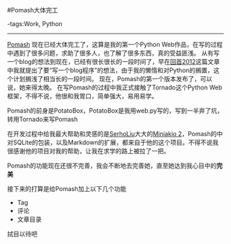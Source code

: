 #Pomash大体完工

-tags:Work, Python

----

[Pomash](https://github.com/JmPotato/Pomash) 现在已经大体完工了，这算是我的第一个Python Web作品，在写的过程中遇到了很多问题，求助了很多人，也了解了很多东西，真的受益匪浅。
从有写一个blog的想法到现在，已经有很长很长的一段时间了，早在[回首2012](http://ipotato.me/2012-Review/)这篇文章中我就提出了要“写一个blog程序”的想法，由于我的懒惰和对Python的搁置，这个计划搁浅了相当长的一段时间。
现在，Pomash的第一个版本发布了，可以说，她来得太晚。
在写Pomash的过程中我正式接触了Tornado这个Python Web框架，不得不说，他很和我胃口，简单强大，易用易学。

Pomash的前身是PotatoBox，PotatoBox是我用web.py写的，写到一半弃了坑，转用Tornado来写Pomash

在开发过程中给我最大帮助和灵感的是[SerhoLiu](http://SerhoLiu.com)大大的[Miniakio 2](https://github.com/SerhoLiu/serholiu.com)，Pomash的中对SQLite的包装，以及Markdown的扩展，都来自于他的这个项目。不得不说我很感谢他的项目对我的帮助，让我在求学的路上被拉了一把。

Pomash的功能现在还很不完善，我会不断地去完善她，直至她达到我心目中的**完美**

接下来的打算是给Pomash加上以下几个功能

* Tag
* 评论
* 文章目录

拭目以待吧